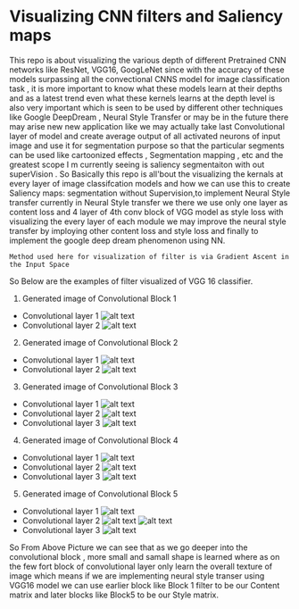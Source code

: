 # Visualizing CNN filters and Saliency maps

This repo is about visualizing the various depth of different Pretrained CNN networks like ResNet, VGG16, GoogLeNet since with the accuracy of these models surpassing all the convectional CNNS model for image classification task , it is more important to know what these models learn at their depths and as a latest trend even what these kernels learns  at the depth level is also very important which is seen to be used by different other techniques like Google DeepDream , Neural Style Transfer or may be in the future there may arise new new application like we may actually take last Convolutional layer of model and create average output of all activated neurons of input image and use it for segmentation purpose so that the particular segments can be used like cartoonized effects , Segmentation mapping , etc and the greatest scope I m currently seeing is saliency segmentaiton with out superVision . So Basically this repo is all'bout the visualizing the kernals at every layer of image classifcation models and how we can use this to create Saliency maps: segmentation without Supervision,to implement Neural Style transfer currently in Neural Style transfer we there we use only one layer as content loss and 4 layer of 4th conv block of VGG model as  style loss with visualizing the every layer of each module we may improve the neural style transfer by imploying other content loss and style loss and finally  to implement the google deep dream phenomenon using NN.


``` Method used here for visualization of filter is via Gradient Ascent in the Input Space ```

So Below are the examples of filter visualized of VGG 16 classifier.

1. Generated image of Convolutional Block 1 
* Convolutional layer 1
![alt text](./examples/vgg_block1_conv1.png)
* Convolutional layer 2
![alt text](./examples/vgg_block1_conv2.png)


2. Generated image of Convolutional Block 2
* Convolutional layer 1
![alt text](./examples/vgg_block2_conv1.png)
* Convolutional layer 2
![alt text](./examples/vgg_block2_conv2.png)


3. Generated image of Convolutional Block 3
* Convolutional layer 1
![alt text](./examples/vgg_block3_conv1.PNG)
* Convolutional layer 2
![alt text](./examples/vgg_block3_conv2.PNG)
* Convolutional layer 3
![alt text](./examples/vgg_block3_conv3.PNG)

4. Generated image of Convolutional Block 4
* Convolutional layer 1
![alt text](./examples/vgg_block4_conv1.PNG)
* Convolutional layer 2
![alt text](./examples/vgg_block4_conv2.PNG)
* Convolutional layer 3
![alt text](./examples/vgg_block4_conv3.PNG)
5. Generated image of Convolutional Block 5
* Convolutional layer 1
![alt text](./examples/vgg_block5_conv1.PNG)
* Convolutional layer 2
![alt text](./examples/vgg_block5_conv2_1.PNG)
![alt text](./examples/vgg_block5_conv2_2.PNG)
* Convolutional layer 3
![alt text](./examples/vgg_block5_conv3.png)

So From Above Picture we can see that as we go deeper into the convolutional block , more small and samall shape is learned where as on the few fort block of convolutional layer only learn the overall texture of image which means if we are implementing neural style transer using VGG16 model we can use earlier block like Block 1  filter to be our Content matrix and later blocks like Block5 to be our Style matrix.
